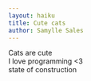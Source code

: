 ```yaml
---
layout: haiku
title: Cute cats
author: Samylle Sales
---
```


Cats are cute<br>
I love programming <3<br>
state of construction<br>